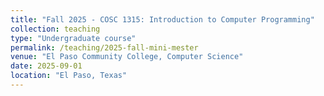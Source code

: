 ```yaml
---
title: "Fall 2025 - COSC 1315: Introduction to Computer Programming"
collection: teaching
type: "Undergraduate course"
permalink: /teaching/2025-fall-mini-mester
venue: "El Paso Community College, Computer Science"
date: 2025-09-01
location: "El Paso, Texas"
---
```


